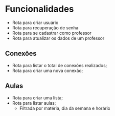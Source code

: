 # Funcionalidades

- Rota para criar usuário
- Rota para recuperação de senha
- Rota para se cadastrar como professor
- Rota para atualizar os dados de um professor

## Conexões

- Rota para listar o total de conexões realizados;
- Rota para criar uma nova conexão;

## Aulas

- Rota para criar uma lista;
- Rota para listar aulas;
    - Filtrada por matéria, dia da semana e horário